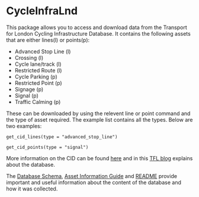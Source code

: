 # CycleInfraLnd
This package allows you to access and download data from the Transport for London Cycling Infrastructure Database.  It contains the following assets that are either lines(l) or points(p): 
* Advanced Stop Line (l)
* Crossing (l)
* Cycle lane/track (l)
* Restricted Route (l)
* Cycle Parking (p)
* Restricted Point (p)
* Signage (p)
* Signal (p)
* Traffic Calming (p)

These can be downloaded by using the relevent line or point command and the type of asset required.  The example list contains all the types.  Below are two examples:
  
`get_cid_lines(type = "advanced_stop_line")`

`get_cid_points(type = "signal")`


More information on the CID can be found [here](https://data.london.gov.uk/dataset/cycling-infrastructure-database) and in this [TFL blog](https://blog.tfl.gov.uk/2019/08/13/data-drop-cycling-infrastructure-database/) explains about the database.

The [Database Schema](https://cycling.data.tfl.gov.uk/CyclingInfrastructure/documentation/cid_database_schema.xlsx), [Asset Information Guide](https://cycling.data.tfl.gov.uk/CyclingInfrastructure/documentation/asset_information_guide.pdf) and [README](https://cycling.data.tfl.gov.uk/CyclingInfrastructure/documentation/CIDASSETS_README.docx) provide important and useful information about the content of the database and how it was collected. 





